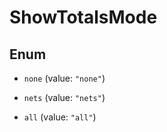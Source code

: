 # ShowTotalsMode

## Enum


* `none` (value: `"none"`)

* `nets` (value: `"nets"`)

* `all` (value: `"all"`)


